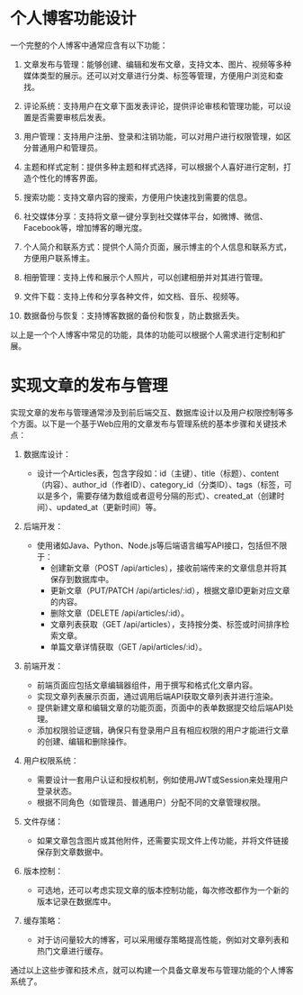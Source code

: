 # 个人博客功能设计

一个完整的个人博客中通常应含有以下功能：

1. 文章发布与管理：能够创建、编辑和发布文章，支持文本、图片、视频等多种媒体类型的展示。还可以对文章进行分类、标签等管理，方便用户浏览和查找。

2. 评论系统：支持用户在文章下面发表评论，提供评论审核和管理功能，可以设置是否需要审核后发表。

3. 用户管理：支持用户注册、登录和注销功能，可以对用户进行权限管理，如区分普通用户和管理员。

4. 主题和样式定制：提供多种主题和样式选择，可以根据个人喜好进行定制，打造个性化的博客界面。

5. 搜索功能：支持文章内容的搜索，方便用户快速找到需要的信息。

6. 社交媒体分享：支持将文章一键分享到社交媒体平台，如微博、微信、Facebook等，增加博客的曝光度。

7. 个人简介和联系方式：提供个人简介页面，展示博主的个人信息和联系方式，方便用户联系博主。

8. 相册管理：支持上传和展示个人照片，可以创建相册并对其进行管理。

9. 文件下载：支持上传和分享各种文件，如文档、音乐、视频等。

10. 数据备份与恢复：支持博客数据的备份和恢复，防止数据丢失。

以上是一个个人博客中常见的功能，具体的功能可以根据个人需求进行定制和扩展。

# 实现文章的发布与管理

实现文章的发布与管理通常涉及到前后端交互、数据库设计以及用户权限控制等多个方面。以下是一个基于Web应用的文章发布与管理系统的基本步骤和关键技术点：

1. 数据库设计：
   - 设计一个Articles表，包含字段如：id（主键）、title（标题）、content（内容）、author_id（作者ID）、category_id（分类ID）、tags（标签，可以是多个，需要存储为数组或者逗号分隔的形式）、created_at（创建时间）、updated_at（更新时间）等。

2. 后端开发：
   - 使用诸如Java、Python、Node.js等后端语言编写API接口，包括但不限于：
     - 创建新文章（POST /api/articles），接收前端传来的文章信息并将其保存到数据库中。
     - 更新文章（PUT/PATCH /api/articles/:id），根据文章ID更新对应文章的内容。
     - 删除文章（DELETE /api/articles/:id）。
     - 文章列表获取（GET /api/articles），支持按分类、标签或时间排序检索文章。
     - 单篇文章详情获取（GET /api/articles/:id）。

3. 前端开发：
   - 前端页面应包括文章编辑器组件，用于撰写和格式化文章内容。
   - 实现文章列表展示页面，通过调用后端API获取文章列表并进行渲染。
   - 提供新建文章和编辑文章的功能页面，页面中的表单数据提交给后端API处理。
   - 添加权限验证逻辑，确保只有登录用户且有相应权限的用户才能进行文章的创建、编辑和删除操作。

4. 用户权限系统：
   - 需要设计一套用户认证和授权机制，例如使用JWT或Session来处理用户登录状态。
   - 根据不同角色（如管理员、普通用户）分配不同的文章管理权限。

5. 文件存储：
   - 如果文章包含图片或其他附件，还需要实现文件上传功能，并将文件链接保存到文章数据中。

6. 版本控制：
   - 可选地，还可以考虑实现文章的版本控制功能，每次修改都作为一个新的版本记录在数据库中。

7. 缓存策略：
   - 对于访问量较大的博客，可以采用缓存策略提高性能，例如对文章列表和热门文章进行缓存。

通过以上这些步骤和技术点，就可以构建一个具备文章发布与管理功能的个人博客系统了。